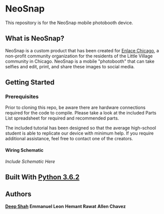 # __NeoSnap__

This repository is for the NeoSnap mobile photobooth device.

## What is NeoSnap?

NeoSnap is a custom product that has been created for [Enlace Chicago](http://www.enlacechicago.org/), a non-profit community organization for the residents of the Little Village community in Chicago. NeoSnap is a mobile "photobooth" that can take selfies and edit, print, and share these images to social media. 

## Getting Started

### Prerequisites

Prior to cloning this repo, be aware there are hardware connections required for the code to compile. Please take a look at the included Parts List spreadsheet for required and recommended parts. 

The included tutorial has been designed so that the average high-school student is able to replicate our device with minimum help. If you require additional assistance, feel free to contact one of the creators.

#### Wiring Schematic

_Include Schematic Here_

## Built With [Python 3.6.2](https://www.python.org/)

## Authors

[__Deep Shah__](mailto:dshah46@uic.edu)
__Emmanuel Leon__
__Hemant Rawat__
__Allen Chavez__

